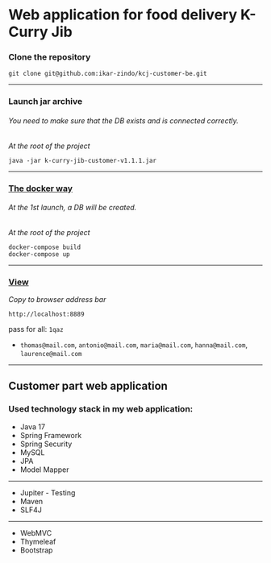 # Web application for food delivery K-Curry Jib

### Clone the repository

```
git clone git@github.com:ikar-zindo/kcj-customer-be.git
```

---

### Launch jar archive

###### You need to make sure that the DB exists and is connected correctly.

*At the root of the project*

```
java -jar k-curry-jib-customer-v1.1.1.jar
```

---

### [The docker way](https://hub.docker.com/repository/docker/ikarzindo/k-curry-jib-customer-app/general)

###### At the 1st launch, a DB will be created.

*At the root of the project*

```
docker-compose build
docker-compose up
```

---

### [View](http://localhost:8889)

*Copy to browser address bar*

```
http://localhost:8889
```

pass for all: `1qaz`

- `thomas@mail.com`, `antonio@mail.com`, `maria@mail.com`, `hanna@mail.com`, `laurence@mail.com`

---

## Customer part web application

### Used technology stack in my web application:

- Java 17
- Spring Framework
- Spring Security
- MySQL
- JPA
- Model Mapper

---

- Jupiter - Testing
- Maven
- SLF4J

---

- WebMVC
- Thymeleaf
- Bootstrap